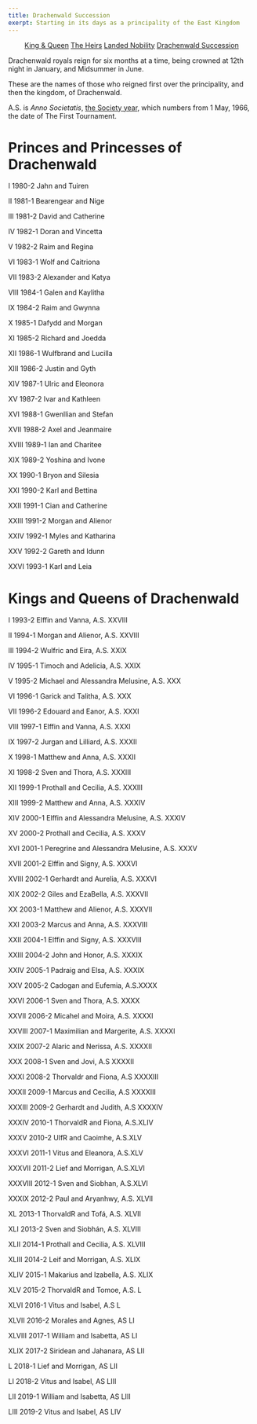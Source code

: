 ```yaml
---
title: Drachenwald Succession
exerpt: Starting in its days as a principality of the East Kingdom
---
```

<p align="center">
<a href="{{ site.baseurl }}{% link royals/index.html %}" class="btn btn--primary">King & Queen</a>
<a href="{{ site.baseurl }}{% link royals/heirs.html %}" class="btn btn--primary">The Heirs</a>
<a href="{{ site.baseurl }}{% link royals/territorial-royals.md %}" class="btn btn--primary">Landed Nobility</a>
<a href="#" class="btn btn--inverse">Drachenwald Succession</a>
</p>

Drachenwald royals reign for six months at a time, being crowned at 12th night in January, and Midsummer in June.  
 
These are the names of those who reigned first over the principality, and then the kingdom, of Drachenwald.  

A.S. is _Anno Societatis_, [the Society year](https://sca.org/links/calendar.html), which numbers from 1 May, 1966, the date of The First Tournament.   

# Princes and Princesses of Drachenwald

I 1980-2 Jahn and Tuiren  

II 1981-1 Bearengear and Nige  

III 1981-2 David and Catherine  

IV 1982-1 Doran and Vincetta  

V 1982-2 Raim and Regina  

VI 1983-1 Wolf and Caitriona  

VII 1983-2 Alexander and Katya  

VIII 1984-1 Galen and Kaylitha  

IX 1984-2 Raim and Gwynna  

X 1985-1 Dafydd and Morgan  

XI 1985-2 Richard and Joedda  

XII 1986-1 Wulfbrand and Lucilla  

XIII 1986-2 Justin and Gyth  

XIV 1987-1 Ulric and Eleonora  

XV 1987-2 Ivar and Kathleen  

XVI 1988-1 Gwenllian and Stefan  

XVII 1988-2 Axel and Jeanmaire  

XVIII 1989-1 Ian and Charitee  

XIX 1989-2 Yoshina and Ivone  

XX 1990-1 Bryon and Silesia  

XXI 1990-2 Karl and Bettina  

XXII 1991-1 Cian and Catherine  

XXIII 1991-2 Morgan and Alienor  

XXIV 1992-1 Myles and Katharina  

XXV 1992-2 Gareth and Idunn  

XXVI 1993-1 Karl and Leia  

# Kings and Queens of Drachenwald

I 1993-2 Elffin and Vanna, A.S. XXVIII  

II 1994-1 Morgan and Alienor, A.S. XXVIII  

III 1994-2 Wulfric and Eira, A.S. XXIX  

IV 1995-1 Timoch and Adelicia, A.S. XXIX  

V 1995-2 Michael and Alessandra Melusine, A.S. XXX  

VI 1996-1 Garick and Talitha, A.S. XXX  

VII 1996-2 Edouard and Eanor, A.S. XXXI  

VIII 1997-1 Elffin and Vanna, A.S. XXXI  

IX 1997-2 Jurgan and Lilliard, A.S. XXXII  

X 1998-1 Matthew and Anna, A.S. XXXII  

XI 1998-2 Sven and Thora, A.S. XXXIII  

XII 1999-1 Prothall and Cecilia, A.S. XXXIII  

XIII 1999-2 Matthew and Anna, A.S. XXXIV  

XIV 2000-1 Elffin and Alessandra Melusine, A.S. XXXIV  

XV 2000-2 Prothall and Cecilia, A.S. XXXV  

XVI 2001-1 Peregrine and Alessandra Melusine, A.S. XXXV  

XVII 2001-2 Elffin and Signy, A.S. XXXVI  

XVIII 2002-1 Gerhardt and Aurelia, A.S. XXXVI  

XIX 2002-2 Giles and EzaBella, A.S. XXXVII  

XX 2003-1 Matthew and Alienor, A.S. XXXVII  

XXI 2003-2 Marcus and Anna, A.S. XXXVIII  

XXII 2004-1 Elffin and Signy, A.S. XXXVIII  

XXIII 2004-2 John and Honor, A.S. XXXIX  

XXIV 2005-1 Padraig and Elsa, A.S. XXXIX  

XXV 2005-2 Cadogan and Eufemia, A.S.XXXX  

XXVI 2006-1 Sven and Thora, A.S. XXXX  

XXVII 2006-2 Micahel and Moira, A.S. XXXXI  

XXVIII 2007-1 Maximilian and Margerite, A.S. XXXXI  

XXIX 2007-2 Alaric and Nerissa, A.S. XXXXII  

XXX 2008-1 Sven and Jovi, A.S XXXXII  

XXXI 2008-2 Thorvaldr and Fiona, A.S XXXXIII  

XXXII 2009-1 Marcus and Cecilia, A.S XXXXIII  

XXXIII 2009-2 Gerhardt and Judith, A.S XXXXIV  

XXXIV 2010-1 ThorvaldR and Fiona, A.S.XLIV  

XXXV 2010-2 UlfR and Caoimhe, A.S.XLV  

XXXVI 2011-1 Vitus and Eleanora, A.S.XLV  

XXXVII 2011-2 Lief and Morrigan, A.S.XLVI  

XXXVIII 2012-1 Sven and Siobhan, A.S.XLVI  

XXXIX 2012-2 Paul and Aryanhwy, A.S. XLVII  

XL 2013-1 ThorvaldR and Tofá, A.S. XLVII  

XLI 2013-2 Sven and Siobhán, A.S. XLVIII  

XLII 2014-1 Prothall and Cecilia, A.S. XLVIII  

XLIII 2014-2 Leif and Morrigan, A.S. XLIX  

XLIV 2015-1 Makarius and Izabella, A.S. XLIX  

XLV 2015-2 ThorvaldR and Tomoe, A.S. L  

XLVI 2016-1 Vitus and Isabel, A.S L  

XLVII 2016-2 Morales and Agnes, AS LI  

XLVIII 2017-1 William and Isabetta, AS LI  

XLIX 2017-2 Siridean and Jahanara, AS LII  

L 2018-1 Lief and Morrigan, AS LII  

LI 2018-2 Vitus and Isabel, AS LIII  

LII 2019-1 William and Isabetta, AS LIII  

LIII 2019-2 Vitus and Isabel, AS LIV